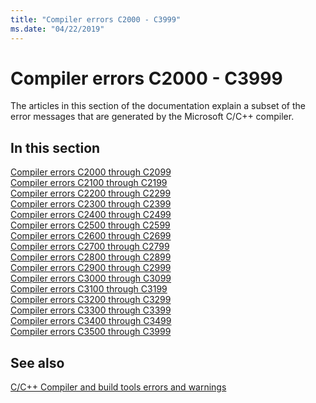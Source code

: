 ```yaml
---
title: "Compiler errors C2000 - C3999"
ms.date: "04/22/2019"
---
```

# Compiler errors C2000 - C3999

The articles in this section of the documentation explain a subset of the error messages that are generated by the Microsoft C/C++ compiler.

## In this section

[Compiler errors C2000 through C2099](../compiler-errors-1/compiler-errors-c2001-through-c2099.md) \
[Compiler errors C2100 through C2199](../compiler-errors-1/compiler-errors-c2100-through-c2199.md) \
[Compiler errors C2200 through C2299](../compiler-errors-1/compiler-errors-c2200-through-c2299.md) \
[Compiler errors C2300 through C2399](../compiler-errors-1/compiler-errors-c2300-through-c2399.md) \
[Compiler errors C2400 through C2499](../compiler-errors-1/compiler-errors-c2400-through-c2499.md) \
[Compiler errors C2500 through C2599](../compiler-errors-2/compiler-errors-c2500-through-c2599.md) \
[Compiler errors C2600 through C2699](../compiler-errors-2/compiler-errors-c2600-through-c2699.md) \
[Compiler errors C2700 through C2799](../compiler-errors-2/compiler-errors-c2700-through-c2799.md) \
[Compiler errors C2800 through C2899](../compiler-errors-2/compiler-errors-c2800-through-c2899.md) \
[Compiler errors C2900 through C2999](../compiler-errors-2/compiler-errors-c2900-through-c3499.md) \
[Compiler errors C3000 through C3099](../compiler-errors-2/compiler-errors-c3000-through-c3099.md) \
[Compiler errors C3100 through C3199](../compiler-errors-2/compiler-errors-c3100-through-c3199.md) \
[Compiler errors C3200 through C3299](../compiler-errors-2/compiler-errors-c3200-through-c3299.md) \
[Compiler errors C3300 through C3399](../compiler-errors-2/compiler-errors-c3300-through-c3399.md) \
[Compiler errors C3400 through C3499](../compiler-errors-2/compiler-errors-c3400-through-c3499.md) \
[Compiler errors C3500 through C3999](../compiler-errors-2/compiler-errors-c3500-through-c3999.md)

## See also

[C/C++ Compiler and build tools errors and warnings](../compiler-errors-1/c-cpp-build-errors.md)
